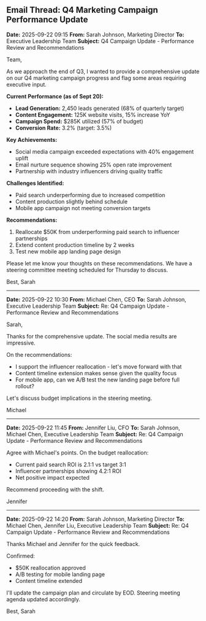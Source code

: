 ## Email Thread: Q4 Marketing Campaign Performance Update

**Date:** 2025-09-22 09:15
**From:** Sarah Johnson, Marketing Director
**To:** Executive Leadership Team
**Subject:** Q4 Campaign Update - Performance Review and Recommendations

Team,

As we approach the end of Q3, I wanted to provide a comprehensive update on our Q4 marketing campaign progress and flag some areas requiring executive input.

**Current Performance (as of Sept 20):**
- **Lead Generation:** 2,450 leads generated (68% of quarterly target)
- **Content Engagement:** 125K website visits, 15% increase YoY
- **Campaign Spend:** $285K utilized (57% of budget)
- **Conversion Rate:** 3.2% (target: 3.5%)

**Key Achievements:**
- Social media campaign exceeded expectations with 40% engagement uplift
- Email nurture sequence showing 25% open rate improvement
- Partnership with industry influencers driving quality traffic

**Challenges Identified:**
- Paid search underperforming due to increased competition
- Content production slightly behind schedule
- Mobile app campaign not meeting conversion targets

**Recommendations:**
1. Reallocate $50K from underperforming paid search to influencer partnerships
2. Extend content production timeline by 2 weeks
3. Test new mobile app landing page design

Please let me know your thoughts on these recommendations. We have a steering committee meeting scheduled for Thursday to discuss.

Best,
Sarah

---

**Date:** 2025-09-22 10:30
**From:** Michael Chen, CEO
**To:** Sarah Johnson, Executive Leadership Team
**Subject:** Re: Q4 Campaign Update - Performance Review and Recommendations

Sarah,

Thanks for the comprehensive update. The social media results are impressive.

On the recommendations:
- I support the influencer reallocation - let's move forward with that
- Content timeline extension makes sense given the quality focus
- For mobile app, can we A/B test the new landing page before full rollout?

Let's discuss budget implications in the steering meeting.

Michael

---

**Date:** 2025-09-22 11:45
**From:** Jennifer Liu, CFO
**To:** Sarah Johnson, Michael Chen, Executive Leadership Team
**Subject:** Re: Q4 Campaign Update - Performance Review and Recommendations

Agree with Michael's points. On the budget reallocation:
- Current paid search ROI is 2.1:1 vs target 3:1
- Influencer partnerships showing 4.2:1 ROI
- Net positive impact expected

Recommend proceeding with the shift.

Jennifer

---

**Date:** 2025-09-22 14:20
**From:** Sarah Johnson, Marketing Director
**To:** Michael Chen, Jennifer Liu, Executive Leadership Team
**Subject:** Re: Q4 Campaign Update - Performance Review and Recommendations

Thanks Michael and Jennifer for the quick feedback.

Confirmed:
- $50K reallocation approved
- A/B testing for mobile landing page
- Content timeline extended

I'll update the campaign plan and circulate by EOD. Steering meeting agenda updated accordingly.

Best,
Sarah
